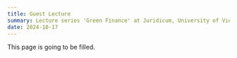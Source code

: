 ```yaml
---
title: Guest Lecture
summary: Lecture series 'Green Finance' at Juridicum, University of Vienna
date: 2024-10-17
---
```


This page is going to be filled.
